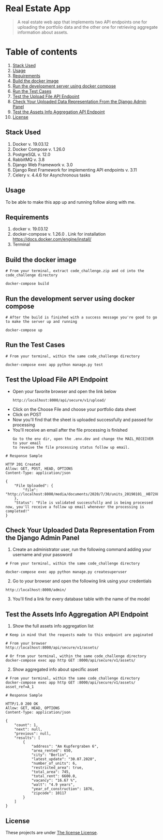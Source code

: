 # Real Estate App

> A real estate web app that implements two API endpoints one for uploading the portfolio data
> and the other one for retrieving aggregate information about assets.


# Table of contents
1. [Stack Used](#stack-used)
2. [Usage](#usage)
3. [Requirements](#requirements)
4. [Build the docker image](#build-the-docker-image)
5. [Run the development server using docker compose](#run-the-development-server-using-docker-compose)
6. [Run the Test Cases](#run-the-test-cases)
7. [Test the Upload File API Endpoint](#test-the-upload-file-api-endpoint)
8. [Check Your Uploaded Data Representation From the Django Admin Panel](#check-your-uploaded-data-representation-from-the-django-admin-panel)
9. [Test the Assets Info Aggregation API Endpoint](#test-the-assets-info-aggregation-api-endpoint)
10. [License](#license)


## Stack Used

1. Docker v. 19.03.12
2. Docker Compose v. 1.26.0
3. PostgreSQL v. 12.0
4. RabbitMQ v. 3.8
5. Django Web Framework v. 3.0
6. Django Rest Framework for implementing API endpoints v. 3.11
7. Celery v. 4.4.6 for Asynchronous tasks


## Usage

To be able to make this app up and running follow along with me.


## Requirements

1. docker v. 19.03.12
2. docker-compose v. 1.26.0
    . Link for installation https://docs.docker.com/engine/install/
3. Terminal


## Build the docker image

```
# From your terminal, extract code_challenge.zip and cd into the code_challenge directory

docker-compose build
```


## Run the development server using docker compose

```
# After the build is finished with a success message you're good to go to make the server up and running

docker-compose up
```


## Run the Test Cases
```
# From your terminal, within the same code_challenge directory

docker-compose exec app python manage.py test
```


## Test the Upload File API Endpoint

* Open your favorite browser and open the link below
    ```
    http://localhost:8000/api/secure/v1/upload/
    ```
* Click on the Choose File and choose your portfolio data sheet
* Click on POST
* Now you'll find that the sheet is uploaded successfully and passed for processing
* You'll receive an email after the file processing is finished
    ```
    Go to the env dir, open the .env.dev and change the MAIL_RECEIVER to your email
    to reveive the file processing status follow up email.
    ```

```
# Response Sample

HTTP 201 Created
Allow: GET, POST, HEAD, OPTIONS
Content-Type: application/json

{
    "File Uploaded": {
        "file": "http://localhost:8000/media/documents/2020/7/30/units_20190101__HB72X8IHG0.csv"
    },
    "Status": "File is validated successfully and is being processed now, you'll receive a follow up email whenever the processing is completed!"
}
```


## Check Your Uploaded Data Representation From the Django Admin Panel

1. Create an administrator user, run the following command adding your username and your password
```
# From your terminal, within the same code_challenge directory

docker-compose exec app python manage.py createsuperuser
```

2. Go to your browser and open the following link using your credentials
```
http://localhost:8000/admin/
```

3. You'll find a link for every database table with the name of the model 


## Test the Assets Info Aggregation API Endpoint

1. Show the full assets info aggregation list
```
# Keep in mind that the requests made to this endpoint are paginated

# From your browser
http://localhost:8000/api/secure/v1/assets/

# Or from your terminal, within the same code_challenge directory
docker-compose exec app http GET :8000/api/secure/v1/assets/
```

2. Show aggregated info about specific asset
```
# From your terminal, within the same code_challenge directory
docker-compose exec app http GET :8000/api/secure/v1/assets/ asset_ref=A_1
```

```
# Response Sample

HTTP/1.0 200 OK
Allow: GET, HEAD, OPTIONS
Content-Type: application/json

{
    "count": 1,
    "next": null,
    "previous": null,
    "results": [
        {
            "address": "Am Kupfergraben 6",
            "area_rented": 650,
            "city": "Berlin",
            "latest_update": "30.07.2020",
            "number_of_units": 6,
            "restricted_area": true,
            "total_area": 745,
            "total_rent": 6600.0,
            "vacancy": "16.67 %",
            "walt": "4.9 years",
            "year_of_construction": 1876,
            "zipcode": 10117
        }
    ]
}
```


## License
These projects are under [The license License](LICENSE).
